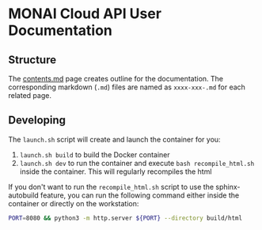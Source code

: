 # MONAI Cloud API User Documentation

## Structure

The [contents.md](monai-cloud-api/contents.md) page creates outline for the documentation. The corresponding markdown (`.md`) files are named as `xxxx-xxx-.md` for each related page.

## Developing

The `launch.sh` script will create and launch the container for you:
1. `launch.sh build` to build the Docker container
2. `launch.sh dev` to run the container and execute `bash recompile_html.sh` inside the container. This will regularly recompiles the html

If you don't want to run the `recompile_html.sh` script to use the sphinx-autobuild feature, you can run the following command either inside the container or directly on the workstation: 

```bash
PORT=8080 && python3 -m http.server ${PORT} --directory build/html
```